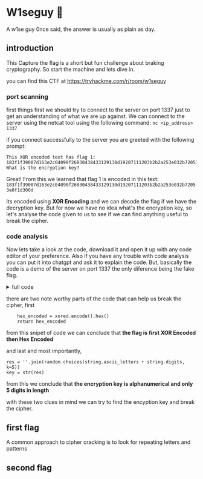# W1seguy 🤖
A w1se guy 0nce said, the answer is usually as plain as day.
## introduction
This Capture the flag is a short but fun challenge about braking cryptography. So start the machine and lets dive in. 

you can find this CTF at https://tryhackme.com/r/room/w1seguy
![]()
### port scanning
first things first we should try to connect to the server on port 1337 just to get an understanding of what we are up against. We can connect to the server using the netcat tool using the following command: `nc <ip_address> 1337`

if you connect successfully to the server you are greeted with the following prompt:
```
This XOR encoded text has flag 1: 183f1f39007d163e2c04090f26030438433129130d19207111203b2b2a253e032b72053e0f1d300d
What is the encryption key?
```
Great! From this we learned that flag 1 is encoded in this text:
`183f1f39007d163e2c04090f26030438433129130d19207111203b2b2a253e032b72053e0f1d300d` 

Its encoded using **XOR Encoding** and we can decode the flag if we have the decryption key. But for now we have no idea what's the encryption key, so let's analyse the code given to us to see if we can find anything useful to break the cipher.
### code analysis

Now lets take a look at the code, download it and open it up with any code editor of your preference. Also if you have any trouble with code analysis you can put it into chatgpt and ask it to explain the code. But, basically the code is a demo of the server on port 1337 the only diference being the fake flag.

<details>
<summary>full code</summary>
  
This code is a demo of the server located on port 1337

```python

import random
import socketserver 
import socket, os
import string

flag = open('flag.txt','r').read().strip()

def send_message(server, message):
    enc = message.encode()
    server.send(enc)

def setup(server, key):
    flag = 'THM{thisisafakeflag}' 
    xored = ""

    for i in range(0,len(flag)):
        xored += chr(ord(flag[i]) ^ ord(key[i%len(key)]))

    hex_encoded = xored.encode().hex()
    return hex_encoded

def start(server):
    res = ''.join(random.choices(string.ascii_letters + string.digits, k=5))
    key = str(res)
    hex_encoded = setup(server, key)
    send_message(server, "This XOR encoded text has flag 1: " + hex_encoded + "\n")
    
    send_message(server,"What is the encryption key? ")
    key_answer = server.recv(4096).decode().strip()

    try:
        if key_answer == key:
            send_message(server, "Congrats! That is the correct key! Here is flag 2: " + flag + "\n")
            server.close()
        else:
            send_message(server, 'Close but no cigar' + "\n")
            server.close()
    except:
        send_message(server, "Something went wrong. Please try again. :)\n")
        server.close()

class RequestHandler(socketserver.BaseRequestHandler):
    def handle(self):
        start(self.request)

if __name__ == '__main__':
    socketserver.ThreadingTCPServer.allow_reuse_address = True
    server = socketserver.ThreadingTCPServer(('0.0.0.0', 1337), RequestHandler)
    server.serve_forever()
```
</details>

there are two note worthy parts of the code that can help us break the cipher, first
```
    hex_encoded = xored.encode().hex()
    return hex_encoded
 ```
from this snipet of code we can conclude that **the flag is first XOR Encoded then Hex Encoded** 

and last and most importantly,
```
res = ''.join(random.choices(string.ascii_letters + string.digits, k=5))
key = str(res)
```
from this we conclude that **the encryption key is alphanumerical and only 5 digits in length**

with these two clues in mind we can try to find the encyption key and break the cipher.
![]()
## first flag
A common approach to cipher cracking is to look for repeating letters and patterns
![]()
## second flag

![]()
